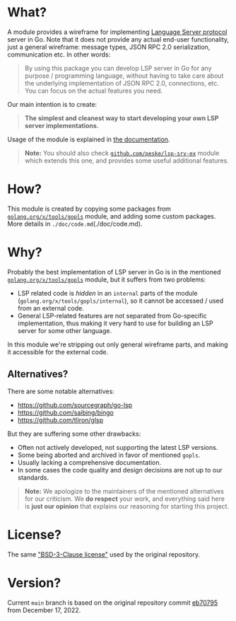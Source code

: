 # What?

A module provides a wireframe for implementing [Language Server protocol](https://langserver.org/) server in Go. Note
that it does not provide any actual end-user functionality, just a general wireframe: message types, JSON RPC 2.0
serialization, communication etc. In other words:

> By using this package you can develop LSP server in Go for any purpose / programming language, without having to take
> care about the underlying implementation of JSON RPC 2.0, connections, etc. You can focus on the actual features you
> need.

Our main intention is to create:

> **The simplest and cleanest way to start developing your own LSP server implementations.**

Usage of the module is explained in [the documentation](./doc/README.md).

> **Note:** You should also check [`github.com/peske/lsp-srv-ex`](https://github.com/peske/lsp-srv-ex) module which
> extends this one, and provides some useful additional features.

# How?

This module is created by copying some packages from
[`golang.org/x/tools/gopls`](https://github.com/golang/tools/tree/master/gopls) module, and adding some custom packages.
More details in `./doc/code.md`(./doc/code.md).

# Why?

Probably the best implementation of LSP server in Go is in the mentioned
[`golang.org/x/tools/gopls`](https://github.com/golang/tools/tree/master/gopls) module, but it suffers from two
problems:

- LSP related code is _hidden_ in an `internal` parts of the module (`golang.org/x/tools/gopls/internal`), so it cannot
  be accessed / used from an external code.
- General LSP-related features are not separated from Go-specific implementation, thus making it very hard to use for
  building an LSP server for some other language.

In this module we're stripping out only general wireframe parts, and making it accessible for the external code.

## Alternatives?

There are some notable alternatives:

- https://github.com/sourcegraph/go-lsp
- https://github.com/saibing/bingo
- https://github.com/tliron/glsp

But they are suffering some other drawbacks:

- Often not actively developed, not supporting the latest LSP versions.
- Some being aborted and archived in favor of mentioned `gopls`.
- Usually lacking a comprehensive documentation.
- In some cases the code quality and design decisions are not up to our standards.

> **Note:** We apologize to the maintainers of the mentioned alternatives for our criticism. We **do respect** your
> work, and everything said here is **just our opinion** that explains our reasoning for starting this project.

# License?

The same ["BSD-3-Clause license"](./LICENSE) used by the original repository.

# Version?

Current `main` branch is based on the original repository commit
[eb70795](https://github.com/golang/tools/commit/eb70795aaccb8e6c9615c88085ef3414ba04b8c9) from December 17, 2022.
